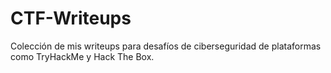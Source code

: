 # CTF-Writeups
Colección de mis writeups para desafíos de ciberseguridad de plataformas como TryHackMe y Hack The Box.
